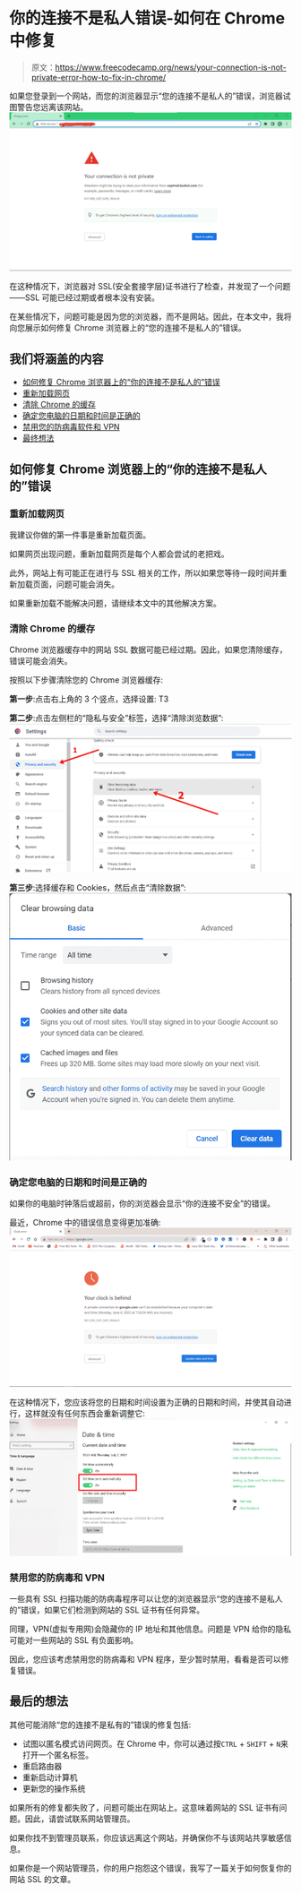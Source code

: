 # 你的连接不是私人错误-如何在 Chrome 中修复

> 原文：<https://www.freecodecamp.org/news/your-connection-is-not-private-error-how-to-fix-in-chrome/>

如果您登录到一个网站，而您的浏览器显示“您的连接不是私人的”错误，浏览器试图警告您远离该网站。
![Annotation-2022-07-06-111823-1](img/7f68f5701607d58c7e0ec0aa183ab345.png)

在这种情况下，浏览器对 SSL(安全套接字层)证书进行了检查，并发现了一个问题——SSL 可能已经过期或者根本没有安装。

在某些情况下，问题可能是因为您的浏览器，而不是网站。因此，在本文中，我将向您展示如何修复 Chrome 浏览器上的“您的连接不是私人的”错误。

## 我们将涵盖的内容

*   [如何修复 Chrome 浏览器上的“你的连接不是私人的”错误](#howtofixtheyourconnectionisnotprivateerroronachromebrowser)
*   [重新加载网页](#reloadthewebpage)
*   [清除 Chrome 的缓存](#clearchromescache)
*   [确定您电脑的日期和时间是正确的](#makesureyourcomputersdateandtimearecorrect)
*   [禁用您的防病毒软件和 VPN](#disableyourantivirusandvpn)
*   [最终想法](#finalthoughts)

## 如何修复 Chrome 浏览器上的“你的连接不是私人的”错误

### 重新加载网页

我建议你做的第一件事是重新加载页面。

如果网页出现问题，重新加载网页是每个人都会尝试的老把戏。

此外，网站上有可能正在进行与 SSL 相关的工作，所以如果您等待一段时间并重新加载页面，问题可能会消失。

如果重新加载不能解决问题，请继续本文中的其他解决方案。

### 清除 Chrome 的缓存

Chrome 浏览器缓存中的网站 SSL 数据可能已经过期。因此，如果您清除缓存，错误可能会消失。

按照以下步骤清除您的 Chrome 浏览器缓存:

**第一步**:点击右上角的 3 个竖点，选择设置:
T3

**第二步**:点击左侧栏的“隐私与安全”标签，选择“清除浏览数据”:
![ss11-1](img/69c3ac490ef5a28f5b8d6b9ab39df020.png)

**第三步**:选择缓存和 Cookies，然后点击“清除数据”:
![ss12-1](img/c8b6bca3e8679bf68bb2be2dcc08fa48.png)

### 确定您电脑的日期和时间是正确的

如果你的电脑时钟落后或超前，你的浏览器会显示“你的连接不安全”的错误。

最近，Chrome 中的错误信息变得更加准确:
![Annotation-2022-06-06-072807](img/89b029058b9d7b3e5991383ad292d250.png)

在这种情况下，您应该将您的日期和时间设置为正确的日期和时间，并使其自动进行，这样就没有任何东西会重新调整它:
![ss](img/d234f6c26f7b8f4555f61332df6dd19d.png)

### 禁用您的防病毒和 VPN

一些具有 SSL 扫描功能的防病毒程序可以让您的浏览器显示“您的连接不是私人的”错误，如果它们检测到网站的 SSL 证书有任何异常。

同理，VPN(虚拟专用网)会隐藏你的 IP 地址和其他信息。问题是 VPN 给你的隐私可能对一些网站的 SSL 有负面影响。

因此，您应该考虑禁用您的防病毒和 VPN 程序，至少暂时禁用，看看是否可以修复错误。

## 最后的想法

其他可能消除“您的连接不是私有的”错误的修复包括:

*   试图以匿名模式访问网页。在 Chrome 中，你可以通过按`CTRL` + `SHIFT` + `N`来打开一个匿名标签。
*   重启路由器
*   重新启动计算机
*   更新您的操作系统

如果所有的修复都失败了，问题可能出在网站上。这意味着网站的 SSL 证书有问题。因此，请尝试联系网站管理员。

如果你找不到管理员联系，你应该远离这个网站，并确保你不与该网站共享敏感信息。

如果你是一个网站管理员，你的用户抱怨这个错误，我写了一篇关于如何恢复你的网站 SSL 的文章。